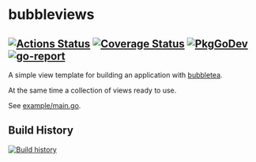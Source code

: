 # bubbleviews
[![Actions Status](https://github.com/Eun/bubbleviews/workflows/push/badge.svg)](https://github.com/Eun/bubbleviews/actions)
[![Coverage Status](https://coveralls.io/repos/github/Eun/bubbleviews/badge.svg?branch=master)](https://coveralls.io/github/Eun/bubbleviews?branch=master)
[![PkgGoDev](https://img.shields.io/badge/pkg.go.dev-reference-blue)](https://pkg.go.dev/github.com/Eun/bubbleviews)
[![go-report](https://goreportcard.com/badge/github.com/Eun/bubbleviews)](https://goreportcard.com/report/github.com/Eun/bubbleviews)
---

A simple view template for building an application with [bubbletea](https://github.com/charmbracelet/bubbletea).

At the same time a collection of views ready to use.

See [example/main.go](example/main.go).


## Build History
[![Build history](https://buildstats.info/github/chart/Eun/bubbleviews?branch=master)](https://github.com/Eun/bubbleviews/actions)
